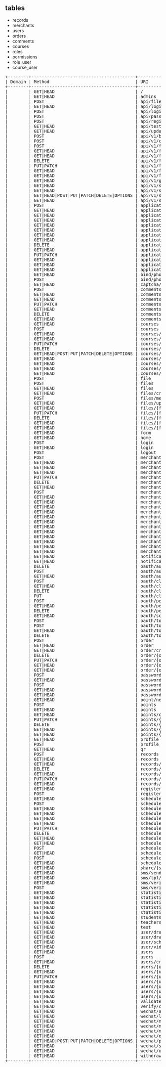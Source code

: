 ## tables
* records
* merchants
* users
* orders
* comments
* courses
* roles
* permissions
* role_user
* course_user

<pre>
+--------+----------------------------------------+--------------------------------------------------------+---------------------------------+----------------------------------------------------------------------------+-----------------------------------------+
| Domain | Method                                 | URI                                                    | Name                            | Action                                                                     | Middleware                              |
+--------+----------------------------------------+--------------------------------------------------------+---------------------------------+----------------------------------------------------------------------------+-----------------------------------------+
|        | GET|HEAD                               | /                                                      | home                            | App\Http\Controllers\HomeController@home                                   | web                                     |
|        | GET|HEAD                               | admins                                                 | admins.index                    | App\Http\Controllers\UserController@adminIndex                             | web,auth,role:admin|merchant            |
|        | POST                                   | api/file                                               |                                 | App\Http\Controllers\AiController@store                                    | api,va                                  |
|        | GET|HEAD                               | api/login/sms                                          | api.login.sms.send              | App\Http\Controllers\Auth\LoginController@sendVerificationCodeForLogin     | api,guest                               |
|        | POST                                   | api/login/sms                                          | api.login.sms                   | App\Http\Controllers\Auth\LoginController@loginBySms                       | api,guest                               |
|        | POST                                   | api/password/reset                                     | api.password.reset              | App\Http\Controllers\Auth\ResetPasswordController@reset                    | api,guest                               |
|        | POST                                   | api/register                                           | api.register                    | App\Http\Controllers\Auth\RegisterController@register                      | api,guest                               |
|        | GET|HEAD                               | api/test                                               |                                 | App\Http\Controllers\TestController@apiIndex                               | api                                     |
|        | GET|HEAD                               | api/update                                             | api.app.update                  | App\Http\Controllers\AiController@getAppUpdate                             | api                                     |
|        | POST                                   | api/v1/bone                                            | bone                            | App\Http\Controllers\AiController@bone                                     | api,auth:api,va                         |
|        | POST                                   | api/v1/cut                                             | cut                             | App\Http\Controllers\AiController@cut                                      | api,auth:api,va                         |
|        | POST                                   | api/v1/files                                           | files.store                     | App\Http\Controllers\FileController@store                                  | api,auth:api                            |
|        | GET|HEAD                               | api/v1/files                                           | files.index                     | App\Http\Controllers\FileController@index                                  | api,auth:api                            |
|        | GET|HEAD                               | api/v1/files/create                                    | files.create                    | App\Http\Controllers\FileController@create                                 | api,auth:api                            |
|        | DELETE                                 | api/v1/files/{file}                                    | files.destroy                   | App\Http\Controllers\FileController@destroy                                | api,auth:api                            |
|        | PUT|PATCH                              | api/v1/files/{file}                                    | files.update                    | App\Http\Controllers\FileController@update                                 | api,auth:api                            |
|        | GET|HEAD                               | api/v1/files/{file}                                    | files.show                      | App\Http\Controllers\FileController@show                                   | api,auth:api                            |
|        | GET|HEAD                               | api/v1/files/{file}/edit                               | files.edit                      | App\Http\Controllers\FileController@edit                                   | api,auth:api                            |
|        | GET|HEAD                               | api/v1/get                                             |                                 | App\Http\Controllers\AiController@cut                                      | api,auth:api,va                         |
|        | GET|HEAD                               | api/v1/schedules                                       | api.merchants.schedules.latest4 | App\Http\Controllers\ScheduleController@latest                             | api,auth:api                            |
|        | GET|HEAD                               | api/v1/schedules/attendances                           | schedule.attendances            | App\Http\Controllers\ScheduleController@attendances                        | api,auth:api                            |
|        | GET|HEAD|POST|PUT|PATCH|DELETE|OPTIONS | api/v1/schedules/sign-in                               | schedule.signIn                 | App\Http\Controllers\ScheduleController@signIn                             | api,auth:api                            |
|        | GET|HEAD                               | api/v1/schedules/students                              | schedule.student                | App\Http\Controllers\ScheduleController@students                           | api,auth:api                            |
|        | POST                                   | applications                                           | applications.store              | App\Http\Controllers\ApplicationController@store                           | web,auth,role:merchant                  |
|        | GET|HEAD                               | applications                                           | applications.index              | App\Http\Controllers\ApplicationController@index                           | web,auth,role:admin                     |
|        | GET|HEAD                               | applications/course                                    | merchant.course.application     | App\Http\Controllers\MerchantController@courseApplications                 | web,auth,role:admin|merchant            |
|        | GET|HEAD                               | applications/create                                    | applications.create             | App\Http\Controllers\ApplicationController@create                          | web,auth,role:admin                     |
|        | GET|HEAD                               | applications/point                                     | merchant.point.application      | App\Http\Controllers\MerchantController@pointApplications                  | web,auth,role:admin|merchant            |
|        | GET|HEAD                               | applications/schedule                                  | merchant.schedule.application   | App\Http\Controllers\MerchantController@scheduleApplications               | web,auth,role:admin|merchant            |
|        | GET|HEAD                               | applications/schedules/{schedule}                      | application.schedule.show       | App\Http\Controllers\MerchantController@scheduleShow                       | web,auth,role:admin|merchant            |
|        | GET|HEAD                               | applications/withdraw                                  | merchant.withdraw.application   | App\Http\Controllers\MerchantController@withdrawApplications               | web,auth,role:admin|merchant            |
|        | DELETE                                 | applications/{application}                             | applications.destroy            | App\Http\Controllers\ApplicationController@destroy                         | web,auth,role:admin                     |
|        | GET|HEAD                               | applications/{application}                             | applications.show               | App\Http\Controllers\ApplicationController@show                            | web,auth,role:admin                     |
|        | PUT|PATCH                              | applications/{application}                             | applications.update             | App\Http\Controllers\ApplicationController@update                          | web,auth,role:admin                     |
|        | GET|HEAD                               | applications/{application}/approve                     | application.approve             | App\Http\Controllers\ApplicationController@approve                         | web,auth,role:admin                     |
|        | GET|HEAD                               | applications/{application}/edit                        | applications.edit               | App\Http\Controllers\ApplicationController@edit                            | web,auth,role:admin                     |
|        | GET|HEAD                               | applications/{application}/reject                      | application.reject              | App\Http\Controllers\ApplicationController@reject                          | web,auth,role:admin                     |
|        | GET|HEAD                               | bind/phone                                             | user.phone.bind.form            | App\Http\Controllers\UserController@showBindPhoneForm                      | web                                     |
|        | POST                                   | bind/phone                                             | user.phone.bind                 | App\Http\Controllers\UserController@bindPhone                              | web,auth                                |
|        | GET|HEAD                               | captcha/{config?}                                      |                                 | \Mews\Captcha\CaptchaController@getCaptcha                                 | web                                     |
|        | POST                                   | comments                                               | comments.store                  | App\Http\Controllers\CommentController@store                               | web,auth                                |
|        | GET|HEAD                               | comments                                               | comments.index                  | App\Http\Controllers\CommentController@index                               | web,auth                                |
|        | GET|HEAD                               | comments/create                                        | comments.create                 | App\Http\Controllers\CommentController@create                              | web,auth                                |
|        | PUT|PATCH                              | comments/{comment}                                     | comments.update                 | App\Http\Controllers\CommentController@update                              | web,auth                                |
|        | GET|HEAD                               | comments/{comment}                                     | comments.show                   | App\Http\Controllers\CommentController@show                                | web,auth                                |
|        | DELETE                                 | comments/{comment}                                     | comments.destroy                | App\Http\Controllers\CommentController@destroy                             | web,auth                                |
|        | GET|HEAD                               | comments/{comment}/edit                                | comments.edit                   | App\Http\Controllers\CommentController@edit                                | web,auth                                |
|        | GET|HEAD                               | courses                                                | courses.index                   | App\Http\Controllers\CourseController@index                                | web,auth,role:admin|operator|merchant   |
|        | POST                                   | courses                                                | courses.store                   | App\Http\Controllers\CourseController@store                                | web,auth,role:admin|operator            |
|        | GET|HEAD                               | courses/create                                         | courses.create                  | App\Http\Controllers\CourseController@create                               | web,auth,role:admin|operator            |
|        | GET|HEAD                               | courses/{course}                                       | courses.show                    | App\Http\Controllers\CourseController@show                                 | web,auth                                |
|        | PUT|PATCH                              | courses/{course}                                       | courses.update                  | App\Http\Controllers\CourseController@update                               | web,auth,role:admin|operator            |
|        | DELETE                                 | courses/{course}                                       | courses.destroy                 | App\Http\Controllers\CourseController@destroy                              | web,auth,role:admin|operator            |
|        | GET|HEAD|POST|PUT|PATCH|DELETE|OPTIONS | courses/{course}/apply                                 | course.apply                    | App\Http\Controllers\CourseController@apply                                | web,auth,role:admin|operator|merchant   |
|        | GET|HEAD                               | courses/{course}/comments                              | course.comment                  | App\Http\Controllers\CourseController@comments                             | web,auth                                |
|        | GET|HEAD                               | courses/{course}/edit                                  | courses.edit                    | App\Http\Controllers\CourseController@edit                                 | web,auth                                |
|        | GET|HEAD                               | courses/{course}/merchants                             | course.merchant                 | App\Http\Controllers\CourseController@merchants                            | web,auth                                |
|        | GET|HEAD                               | courses/{course}/schedules/{schedule}/{operation}      | course.schedule.authorize       | App\Http\Controllers\CourseController@authorizeSchedule                    | web,auth                                |
|        | POST                                   | file                                                   | file                            | App\Http\Controllers\AiController@store                                    | web,va                                  |
|        | POST                                   | files                                                  | files.store                     | App\Http\Controllers\FileController@store                                  | web,auth                                |
|        | GET|HEAD                               | files                                                  | files.index                     | App\Http\Controllers\FileController@index                                  | web,auth                                |
|        | GET|HEAD                               | files/create                                           | files.create                    | App\Http\Controllers\FileController@create                                 | web,auth                                |
|        | POST                                   | files/merge                                            | files.merge                     | App\Http\Controllers\FileController@mergeFile                              | web,auth                                |
|        | GET|HEAD                               | files/upload/init                                      | file.upload.init                | App\Http\Controllers\FileController@initChunkUpload                        | web,auth                                |
|        | GET|HEAD                               | files/{file}                                           | files.show                      | App\Http\Controllers\FileController@show                                   | web,auth                                |
|        | PUT|PATCH                              | files/{file}                                           | files.update                    | App\Http\Controllers\FileController@update                                 | web,auth                                |
|        | DELETE                                 | files/{file}                                           | files.destroy                   | App\Http\Controllers\FileController@destroy                                | web,auth                                |
|        | GET|HEAD                               | files/{file}/download                                  | file.download                   | App\Http\Controllers\FileController@download                               | web,auth                                |
|        | GET|HEAD                               | files/{file}/edit                                      | files.edit                      | App\Http\Controllers\FileController@edit                                   | web,auth                                |
|        | GET|HEAD                               | form                                                   | form                            | App\Http\Controllers\AiController@form                                     | web,va                                  |
|        | GET|HEAD                               | home                                                   |                                 | App\Http\Controllers\HomeController@home                                   | web                                     |
|        | POST                                   | login                                                  |                                 | App\Http\Controllers\Auth\LoginController@login                            | web,guest                               |
|        | GET|HEAD                               | login                                                  | login                           | App\Http\Controllers\Auth\LoginController@showLoginForm                    | web,guest                               |
|        | POST                                   | logout                                                 | logout                          | App\Http\Controllers\Auth\LoginController@logout                           | web                                     |
|        | POST                                   | merchants                                              | merchants.store                 | App\Http\Controllers\MerchantController@store                              | web,auth,role:admin|merchant            |
|        | GET|HEAD                               | merchants                                              | merchants.index                 | App\Http\Controllers\MerchantController@index                              | web,auth,role:admin                     |
|        | GET|HEAD                               | merchants/create                                       | merchants.create                | App\Http\Controllers\MerchantController@create                             | web,auth,role:admin|merchant            |
|        | GET|HEAD                               | merchants/{merchant}                                   | merchants.show                  | App\Http\Controllers\MerchantController@show                               | web,auth,role:admin|merchant            |
|        | PUT|PATCH                              | merchants/{merchant}                                   | merchants.update                | App\Http\Controllers\MerchantController@update                             | web,auth,role:admin|merchant            |
|        | DELETE                                 | merchants/{merchant}                                   | merchants.destroy               | App\Http\Controllers\MerchantController@destroy                            | web,auth,role:admin|merchant            |
|        | GET|HEAD                               | merchants/{merchant}/courses                           | merchant.courses                | App\Http\Controllers\MerchantController@courses                            | web,auth,role:admin|merchant            |
|        | POST                                   | merchants/{merchant}/courses/{course}/quantity         | merchant.course.quantity.update | App\Http\Controllers\MerchantController@updateQuantity                     | web,auth,role:admin|merchant            |
|        | GET|HEAD                               | merchants/{merchant}/courses/{course}/{operation}      | merchant.course.authorize       | App\Http\Controllers\MerchantController@authorizeCourse                    | web,auth,role:admin|merchant            |
|        | GET|HEAD                               | merchants/{merchant}/edit                              | merchants.edit                  | App\Http\Controllers\MerchantController@edit                               | web,auth,role:admin|merchant            |
|        | GET|HEAD                               | merchants/{merchant}/files                             | merchant.files                  | App\Http\Controllers\MerchantController@files                              | web,auth,role:admin|merchant            |
|        | GET|HEAD                               | merchants/{merchant}/orders                            | merchant.orders                 | App\Http\Controllers\MerchantController@orders                             | web,auth,role:admin|merchant            |
|        | GET|HEAD                               | merchants/{merchant}/orders/statistics                 | merchant.order.statistics       | App\Http\Controllers\OrderController@merchantTransactions                  | web,auth                                |
|        | GET|HEAD                               | merchants/{merchant}/orders/statistics/group-by-course | merchant.order.statistics       | App\Http\Controllers\OrderController@merchantIncomeGroupByCourse           | web,auth                                |
|        | GET|HEAD                               | merchants/{merchant}/points                            | merchant.points                 | App\Http\Controllers\MerchantController@points                             | web,auth,role:admin|merchant            |
|        | GET|HEAD                               | merchants/{merchant}/points/{point}/{operation}        | merchant.point.authorize        | App\Http\Controllers\MerchantController@authorizePoint                     | web,auth,role:admin|merchant            |
|        | GET|HEAD                               | merchants/{merchant}/schedules                         | merchant.schedules              | App\Http\Controllers\MerchantController@schedules                          | web,auth,role:admin|merchant            |
|        | GET|HEAD                               | merchants/{merchant}/teachers                          | merchant.teachers               | App\Http\Controllers\MerchantController@teachers                           | web,auth,role:admin|merchant            |
|        | GET|HEAD                               | merchants/{merchant}/teachers/{teacher}                | merchant.teacher.show           | App\Http\Controllers\MerchantController@teacher                            | web,auth,role:admin|merchant            |
|        | GET|HEAD                               | merchants/{merchant}/users/{user}                      | merchant.user.show              | App\Http\Controllers\MerchantController@user                               | web,auth,role:admin|merchant            |
|        | GET|HEAD                               | notifications                                          | users.notifications             | App\Http\Controllers\UserController@notifications                          | web,auth,role:admin|merchant            |
|        | GET|HEAD                               | notifications/{notifications}                          | users.notifications.show        | App\Http\Controllers\UserController@notificationShow                       | web,auth,role:admin,role:admin|merchant |
|        | DELETE                                 | oauth/authorize                                        |                                 | \Laravel\Passport\Http\Controllers\DenyAuthorizationController@deny        | web,auth                                |
|        | POST                                   | oauth/authorize                                        |                                 | \Laravel\Passport\Http\Controllers\ApproveAuthorizationController@approve  | web,auth                                |
|        | GET|HEAD                               | oauth/authorize                                        |                                 | \Laravel\Passport\Http\Controllers\AuthorizationController@authorize       | web,auth                                |
|        | POST                                   | oauth/clients                                          |                                 | \Laravel\Passport\Http\Controllers\ClientController@store                  | web,auth                                |
|        | GET|HEAD                               | oauth/clients                                          |                                 | \Laravel\Passport\Http\Controllers\ClientController@forUser                | web,auth                                |
|        | DELETE                                 | oauth/clients/{client_id}                              |                                 | \Laravel\Passport\Http\Controllers\ClientController@destroy                | web,auth                                |
|        | PUT                                    | oauth/clients/{client_id}                              |                                 | \Laravel\Passport\Http\Controllers\ClientController@update                 | web,auth                                |
|        | POST                                   | oauth/personal-access-tokens                           |                                 | \Laravel\Passport\Http\Controllers\PersonalAccessTokenController@store     | web,auth                                |
|        | GET|HEAD                               | oauth/personal-access-tokens                           |                                 | \Laravel\Passport\Http\Controllers\PersonalAccessTokenController@forUser   | web,auth                                |
|        | DELETE                                 | oauth/personal-access-tokens/{token_id}                |                                 | \Laravel\Passport\Http\Controllers\PersonalAccessTokenController@destroy   | web,auth                                |
|        | GET|HEAD                               | oauth/scopes                                           |                                 | \Laravel\Passport\Http\Controllers\ScopeController@all                     | web,auth                                |
|        | POST                                   | oauth/token                                            |                                 | \Laravel\Passport\Http\Controllers\AccessTokenController@issueToken        | throttle                                |
|        | POST                                   | oauth/token/refresh                                    |                                 | \Laravel\Passport\Http\Controllers\TransientTokenController@refresh        | web,auth                                |
|        | GET|HEAD                               | oauth/tokens                                           |                                 | \Laravel\Passport\Http\Controllers\AuthorizedAccessTokenController@forUser | web,auth                                |
|        | DELETE                                 | oauth/tokens/{token_id}                                |                                 | \Laravel\Passport\Http\Controllers\AuthorizedAccessTokenController@destroy | web,auth                                |
|        | POST                                   | order                                                  | order.store                     | App\Http\Controllers\OrderController@store                                 | web,auth                                |
|        | GET|HEAD                               | order                                                  | order.index                     | App\Http\Controllers\OrderController@index                                 | web,auth                                |
|        | GET|HEAD                               | order/create                                           | order.create                    | App\Http\Controllers\OrderController@create                                | web,auth                                |
|        | DELETE                                 | order/{order}                                          | order.destroy                   | App\Http\Controllers\OrderController@destroy                               | web,auth                                |
|        | PUT|PATCH                              | order/{order}                                          | order.update                    | App\Http\Controllers\OrderController@update                                | web,auth                                |
|        | GET|HEAD                               | order/{order}                                          | order.show                      | App\Http\Controllers\OrderController@show                                  | web,auth                                |
|        | GET|HEAD                               | order/{order}/edit                                     | order.edit                      | App\Http\Controllers\OrderController@edit                                  | web,auth                                |
|        | POST                                   | password/email                                         | password.email                  | App\Http\Controllers\Auth\ForgotPasswordController@sendResetLinkEmail      | web,guest                               |
|        | GET|HEAD                               | password/reset                                         | password.request                | App\Http\Controllers\Auth\ForgotPasswordController@showLinkRequestForm     | web,guest                               |
|        | POST                                   | password/reset                                         |                                 | App\Http\Controllers\Auth\ResetPasswordController@reset                    | web,guest                               |
|        | GET|HEAD                               | password/reset/{token}                                 | password.reset                  | App\Http\Controllers\Auth\ResetPasswordController@showResetForm            | web,guest                               |
|        | GET|HEAD                               | password/sms/send                                      | password.reset.sms              | App\Http\Controllers\Auth\ResetPasswordController@sendResetSms             | web,guest                               |
|        | GET|HEAD                               | point/nearby                                           | point.nearby                    | App\Http\Controllers\PointController@nearby                                | web,auth                                |
|        | POST                                   | points                                                 | points.store                    | App\Http\Controllers\PointController@store                                 | web,auth,role:admin|merchant            |
|        | GET|HEAD                               | points                                                 | points.index                    | App\Http\Controllers\PointController@index                                 | web,auth,role:admin|merchant            |
|        | GET|HEAD                               | points/create                                          | points.create                   | App\Http\Controllers\PointController@create                                | web,auth,role:admin|merchant            |
|        | PUT|PATCH                              | points/{point}                                         | points.update                   | App\Http\Controllers\PointController@update                                | web,auth,role:admin|merchant            |
|        | DELETE                                 | points/{point}                                         | points.destroy                  | App\Http\Controllers\PointController@destroy                               | web,auth,role:admin|merchant            |
|        | GET|HEAD                               | points/{point}                                         | points.show                     | App\Http\Controllers\PointController@show                                  | web,auth,role:admin|merchant            |
|        | GET|HEAD                               | points/{point}/edit                                    | points.edit                     | App\Http\Controllers\PointController@edit                                  | web,auth,role:admin|merchant            |
|        | GET|HEAD                               | profile                                                | profile                         | App\Http\Controllers\UserController@profile                                | web,auth                                |
|        | POST                                   | profile                                                | profile.update                  | App\Http\Controllers\UserController@updateProfile                          | web,auth                                |
|        | GET|HEAD                               | qr                                                     | qr                              | App\Http\Controllers\HomeController@qr                                     | web                                     |
|        | POST                                   | records                                                | records.store                   | App\Http\Controllers\RecordController@store                                | web,auth                                |
|        | GET|HEAD                               | records                                                | records.index                   | App\Http\Controllers\RecordController@index                                | web,auth                                |
|        | GET|HEAD                               | records/create                                         | records.create                  | App\Http\Controllers\RecordController@create                               | web,auth                                |
|        | DELETE                                 | records/{record}                                       | records.destroy                 | App\Http\Controllers\RecordController@destroy                              | web,auth                                |
|        | GET|HEAD                               | records/{record}                                       | records.show                    | App\Http\Controllers\RecordController@show                                 | web,auth                                |
|        | PUT|PATCH                              | records/{record}                                       | records.update                  | App\Http\Controllers\RecordController@update                               | web,auth                                |
|        | GET|HEAD                               | records/{record}/edit                                  | records.edit                    | App\Http\Controllers\RecordController@edit                                 | web,auth                                |
|        | GET|HEAD                               | register                                               | register                        | App\Http\Controllers\Auth\RegisterController@showRegistrationForm          | web,guest                               |
|        | POST                                   | register                                               |                                 | App\Http\Controllers\Auth\RegisterController@register                      | web,guest                               |
|        | GET|HEAD                               | schedule/{schedule}/comments                           | schedule.comments               | App\Http\Controllers\ScheduleController@comments                           | web,auth                                |
|        | POST                                   | schedules                                              | schedules.store                 | App\Http\Controllers\ScheduleController@store                              | web,auth,role:admin|merchant|operator   |
|        | GET|HEAD                               | schedules                                              | schedules.index                 | App\Http\Controllers\ScheduleController@index                              | web,auth,role:admin|merchant|operator   |
|        | GET|HEAD                               | schedules/create                                       | schedules.create                | App\Http\Controllers\ScheduleController@create                             | web,auth,role:admin|merchant|operator   |
|        | GET|HEAD                               | schedules/enroll/{schedule}                            | landing                         | App\Http\Controllers\HomeController@index                                  | web                                     |
|        | GET|HEAD                               | schedules/{schedule}                                   | schedules.show                  | App\Http\Controllers\ScheduleController@show                               | web,auth                                |
|        | PUT|PATCH                              | schedules/{schedule}                                   | schedules.update                | App\Http\Controllers\ScheduleController@update                             | web,auth                                |
|        | DELETE                                 | schedules/{schedule}                                   | schedules.destroy               | App\Http\Controllers\ScheduleController@destroy                            | web,auth                                |
|        | GET|HEAD                               | schedules/{schedule}/edit                              | schedules.edit                  | App\Http\Controllers\ScheduleController@edit                               | web,auth                                |
|        | GET|HEAD                               | schedules/{schedule}/enroll/success                    | schedules.enrolled              | App\Http\Controllers\ScheduleController@enrolled                           | web,auth                                |
|        | POST                                   | schedules/{schedule}/prepay                            | prepay                          | App\Http\Controllers\OrderController@prepay                                | web,auth                                |
|        | GET|HEAD                               | schedules/{schedule}/students                          | schedule.student                | App\Http\Controllers\ScheduleController@enrolls                            | web,auth                                |
|        | POST                                   | schedules/{schedule}/students                          | schedule.student.batch-enroll   | App\Http\Controllers\ScheduleController@batchEnroll                        | web,auth                                |
|        | GET|HEAD                               | schedules/{schedule}/{operation}                       | schedule.approve                | App\Http\Controllers\ScheduleController@approve                            | web,auth                                |
|        | GET|HEAD                               | share/{share}                                          | share                           | App\Http\Controllers\HomeController@share                                  | web                                     |
|        | GET|HEAD                               | sms/send-code                                          | sms.send                        | App\Http\Controllers\SmsController@send                                    | web,api                                 |
|        | GET|HEAD                               | sms/tpl/add                                            | sms.tpl.add                     | App\Http\Controllers\SmsController@addTpl                                  | web                                     |
|        | GET|HEAD                               | sms/verify                                             | sms.verify                      | App\Http\Controllers\SmsController@sendVerifySms                           | web                                     |
|        | POST                                   | sms/verify                                             | sms-verify.validate             | App\Http\Controllers\SmsController@validateCode                            | web                                     |
|        | GET|HEAD                               | statistics/money/breakdown                             | orders.breakdown                | App\Http\Controllers\OrderController@merchantTransactions                  | web,auth                                |
|        | GET|HEAD                               | statistics/money/breakdown/export                      | orders.breakdown.export         | App\Http\Controllers\OrderController@exportCsv                             | web,auth                                |
|        | GET|HEAD                               | statistics/money/group-by-course                       | orders.stat-group-by-course     | App\Http\Controllers\OrderController@statGroupByCourse                     | web,auth                                |
|        | GET|HEAD                               | statistics/money/group-by-merchant                     | orders.stat-group-by-merchant   | App\Http\Controllers\OrderController@statGroupByMerchant                   | web,auth                                |
|        | GET|HEAD                               | statistics/users                                       | users.statistics                | App\Http\Controllers\UserController@statistics                             | web,auth,role:admin|merchant            |
|        | GET|HEAD                               | students                                               | students.index                  | App\Http\Controllers\UserController@studentIndex                           | web,auth                                |
|        | GET|HEAD                               | teachers                                               | teachers.index                  | App\Http\Controllers\UserController@teacherIndex                           | web,auth,role:admin|merchant            |
|        | GET|HEAD                               | test                                                   | test                            | App\Http\Controllers\TestController@index                                  | web,auth,role:admin                     |
|        | GET|HEAD                               | user/drawings                                          | user.drawings                   | App\Http\Controllers\UserController@drawings                               | web,auth                                |
|        | GET|HEAD                               | user/drawings/{drawing}                                | user.drawings.show              | App\Http\Controllers\UserController@drawing                                | web,auth,role:admin|merchant            |
|        | GET|HEAD                               | user/schedules                                         | user.schedules                  | App\Http\Controllers\UserController@schedules                              | web,auth                                |
|        | GET|HEAD                               | user/videos                                            | user.videos                     | App\Http\Controllers\UserController@videos                                 | web,auth,role:admin|merchant            |
|        | GET|HEAD                               | users                                                  | users.index                     | App\Http\Controllers\UserController@index                                  | web,auth,role:admin|merchant            |
|        | POST                                   | users                                                  | users.store                     | App\Http\Controllers\UserController@store                                  | web,auth,role:admin|merchant            |
|        | GET|HEAD                               | users/create                                           | users.create                    | App\Http\Controllers\UserController@create                                 | web,auth,role:admin|merchant            |
|        | DELETE                                 | users/{user}                                           | users.destroy                   | App\Http\Controllers\UserController@destroy                                | web,auth,role:admin|merchant            |
|        | GET|HEAD                               | users/{user}                                           | users.show                      | App\Http\Controllers\UserController@show                                   | web,auth,role:admin|merchant            |
|        | PUT|PATCH                              | users/{user}                                           | users.update                    | App\Http\Controllers\UserController@update                                 | web,auth,role:admin|merchant            |
|        | GET|HEAD                               | users/{user}/disable                                   | admin.user.disable              | App\Http\Controllers\UserController@disable                                | web,auth,role:admin|merchant            |
|        | GET|HEAD                               | users/{user}/edit                                      | users.edit                      | App\Http\Controllers\UserController@edit                                   | web,auth,role:admin|merchant            |
|        | GET|HEAD                               | users/{user}/enable                                    | admin.user.enable               | App\Http\Controllers\UserController@enable                                 | web,auth,role:admin|merchant            |
|        | GET|HEAD                               | users/{user}/schedules/{schedule}/attendances          | user.attendances                | App\Http\Controllers\UserController@attendances                            | web,auth,role:admin|merchant            |
|        | GET|HEAD                               | validate-phone                                         | validate.phone                  | App\Http\Controllers\SmsController@isOccupied                              | web                                     |
|        | GET|HEAD                               | verify/captcha                                         | captcha.verify                  | App\Http\Controllers\CaptchaController@verify                              | web                                     |
|        | GET|HEAD                               | wechat/access-token                                    | wechat.accessToken              | App\Http\Controllers\WechatController@accessToken                          | web                                     |
|        | GET|HEAD                               | wechat/login                                           | wechat.login                    | App\Http\Controllers\WechatController@login                                | web                                     |
|        | GET|HEAD                               | wechat/message/get-industry                            | wechat.getIndustry              | App\Http\Controllers\WechatController@getIndustry                          | web                                     |
|        | GET|HEAD                               | wechat/message/get-template                            | wechat.getTemplate              | App\Http\Controllers\WechatController@getTemplate                          | web                                     |
|        | GET|HEAD                               | wechat/message/template-id                             | wechat.getTemplateID            | App\Http\Controllers\WechatController@getTemplateID                        | web                                     |
|        | GET|HEAD                               | wechat/openid                                          | wechat.openid                   | App\Http\Controllers\WechatController@openid                               | web                                     |
|        | GET|HEAD|POST|PUT|PATCH|DELETE|OPTIONS | wechat/payment/notify                                  | wechat.payment.notify           | App\Http\Controllers\WechatController@paymentNotify                        | web                                     |
|        | GET|HEAD                               | wechat/send                                            | wechat.send                     | App\Http\Controllers\WechatController@send                                 | web                                     |
|        | GET|HEAD                               | wechat/users/{user}/userinfo                           | wechat.userinfo                 | App\Http\Controllers\WechatController@userInfo                             | web                                     |
|        | GET|HEAD                               | withdraw/breakdown                                     | withdraw.breakdown              | App\Http\Controllers\OrderController@withdrawBreakdown                     | web,auth                                |
+--------+----------------------------------------+--------------------------------------------------------+---------------------------------+----------------------------------------------------------------------------+-----------------------------------------+

</pre>
